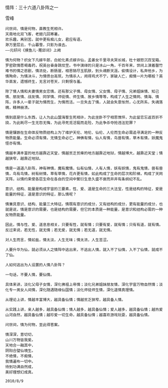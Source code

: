 情阵：三十六道八卦阵之一

雪峰


    问世间、情是何物，直教生死相许。
    天南地北双飞客，老翅几回寒暑。
    欢乐趣，离别苦。就中更有痴儿女，君应有语，
    渺万里层云，千山暮雪，只影为谁去。
    ——元好问《摸鱼儿·雁邱词》上阙

    情为何物？织女下凡嫁牛郎，白蛇化素贞嫁许仙，孟姜女千里寻夫哭长城，杜十娘怒沉百宝箱，罗密欧情愿喝毒药，祝英台奋身跳坟茔。书中演绎的只是冰山一角，千百年来，世间上演着罄竹难书的情之悲剧，情浓处，断肠崖，相思销尽玉肌肤，到头魂断天涯。偷情设计，私奔他乡，为情殉命，为情决斗，为情债台高筑，为情杀人，闹得鸡犬不宁，家破人亡，痴情一片为哪般？英华蒸发，遗憾终生，无言对苍天，只剩恨与羞。

    除了情人情和夫妻情男女恋情，还有那父子情、母女情、父女情、母子情、兄弟姐妹情、知己情、朋友情、战友情、同学情、师徒情、师生情、故乡情等等，构成了人生之情网、情海、情阵，许多人一辈子就为情而生，为情而活，一旦失去了情，人就会失意怅然，心无所系，失魂落魄，精神崩溃。

    情到底是什么东西，让人为此山盟海誓生死相许，为此坐卧不宁相思憔悴，为此留恋忘返百折不挠，为此耗尽一生无怨无悔，为此寻死觅活铤而走险，为此争杀夺抢违法犯罪？

    情是镶嵌在生命体反物质结构上为了维护天伦、地伦、仙伦、人伦而生命必需追寻满足的一种反物质能量。生命必须有情，无情生命必亡。神佛有情，仙人有情，鸟兽有情，草木有情，妖魔鬼怪亦有情。

    情越丰满丰富的地方越靠近天堂，情越贫乏贫瘠的地方越靠近地狱，情越博大，越靠近天堂；情越狭窄，越靠近地狱。

    情是一道道八卦阵，神有神情，魔有魔情，仙有仙情，人有人情，妖有妖情，鬼有鬼情，兽有兽情，鸟有鸟情，树有树情，草有草情，花卉更有情，如此构成了生命的层次和阶梯，构成了天网天阵，以情约束使各层生命在各自的空间中繁衍生息久盛不衰而井井有条纲纪不乱。

    意识、结构、能量是构成宇宙的三要素，性、爱、道是生命的三大法宝，性是结构的特征，爱是能量的特征，道是意识的特征，那么情呢？

    情兼具意识、结构、能量三大特征。情既有意识的成分，又有结构的成分，更有能量的成分，也就是说，情是意识的需要，也是结构的需要，但它的本质是一种能量，是意识和结构必需的一种反物质能量。

    因此，情与性、爱、道息息相关，只要有性，就有情；只要有爱，就有情；只有有道，就有情。反过来说，若无性，就无情；若无爱，就无情；若无道，就无情。

    对人生而言，情如盐，情太淡，人生无味；情太浓，人生苦涩。

    人要升华为仙，就必须从人之情阵中逃出来，不逃出人情，就入不了仙情，入不了仙情，就成不了仙。

    人如何逃出为人设置的人情八卦阵？

    一句话，不要人情，要仙情。

    具体来讲，淡化父母子女情，深化佛祖上帝情；淡化兄弟姐妹朋友情，深化宇宙万物自然情；淡化专一男女人间情，深化随遇随缘仙国情；淡化师徒师生情，深化道情真理情。

    从理论上讲，情越丰富博大，越具备仙情；情越贫乏狭窄，越具备人情。

    从实践上讲，亲人越多，越具备仙情；情人越多，越具备仙情；爱人越多，越具备仙情；越热爱山河自然，越具备仙情；越珍爱一切生命，越具备仙情；越喜欢游戏玩耍，越具备仙情。

    问世间，情为何物，至此得答案。

    情深深，意切切，
    山川万物皆我爱。
    天地合一融其中，
    阴阳合璧仙境生。
    不绝情，不痴情，
    我情遍布一切中。
    待到功满自然成，
    美好理想幻成真。

    2010/8/9



